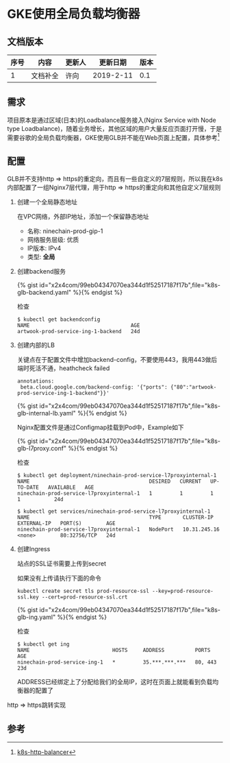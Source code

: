 # GKE使用全局负载均衡器

## 文档版本
序号 | 内容 | 更新人 | 更新日期 | 版本
---| --- | --- | --- | ---
1 | 文档补全 | 许向 | 2019-2-11 | 0.1

## 需求

项目原本是通过区域(日本)的Loadbalance服务接入(Nginx Service with Node type Loadbalance)，随着业务增长，其他区域的用户大量反应页面打开慢，于是需要谷歌的全局负载均衡器，GKE使用GLB并不能在Web页面上配置，具体参考[^1]

## 配置
GLB并不支持http => https的重定向，而且有一些自定义的7层规则，所以我在k8s内部配置了一组Nginx7层代理，用于http => https的重定向和其他自定义7层规则

1. 创建一个全局静态地址

   在VPC网络，外部IP地址，添加一个保留静态地址

   - 名称: ninechain-prod-gip-1
   - 网络服务层级: 优质
   - IP版本: IPv4
   - 类型: **全局**

2. 创建backend服务

   {% gist id="x2x4com/99eb04347070ea344d1f52517187f17b",file="k8s-glb-backend.yaml" %}{% endgist %}

   检查

   ```
   $ kubectl get backendconfig
   NAME                                 AGE
   artwook-prod-service-ing-1-backend   24d
   ```

3. 创建内部的LB

   关键点在于配置文件中增加backend-config，不要使用443，我用443做后端时死活不通，heathcheck failed

   ```
   annotations:
    beta.cloud.google.com/backend-config: '{"ports": {"80":"artwook-prod-service-ing-1-backend"}}'
   ```

   {% gist id="x2x4com/99eb04347070ea344d1f52517187f17b",file="k8s-glb-internal-lb.yaml" %}{% endgist %}

   Nginx配置文件是通过Configmap挂载到Pod中，Example如下

   {% gist id="x2x4com/99eb04347070ea344d1f52517187f17b",file="k8s-glb-l7proxy.conf" %}{% endgist %}

   检查

   ```
   $ kubectl get deployment/ninechain-prod-service-l7proxyinternal-1
   NAME                                       DESIRED   CURRENT   UP-TO-DATE   AVAILABLE   AGE
   ninechain-prod-service-l7proxyinternal-1   1         1         1            1           24d
   ```

   ```
   $ kubectl get services/ninechain-prod-service-l7proxyinternal-1
   NAME                                       TYPE       CLUSTER-IP     EXTERNAL-IP   PORT(S)        AGE
   ninechain-prod-service-l7proxyinternal-1   NodePort   10.31.245.16   <none>        80:32756/TCP   24d
   ```

4. 创建Ingress

   站点的SSL证书需要上传到secret

   如果没有上传请执行下面的命令

   ```
   kubectl create secret tls prod-resource-ssl --key=prod-resource-ssl.key --cert=prod-resource-ssl.crt
   ```

   {% gist id="x2x4com/99eb04347070ea344d1f52517187f17b",file="k8s-glb-ing.yaml" %}{% endgist %}

   检查

   ```
   $ kubectl get ing
   NAME                           HOSTS     ADDRESS          PORTS     AGE
   ninechain-prod-service-ing-1   *         35.***.***.***   80, 443   23d
   ```

   ADDRESS已经绑定上了分配给我们的全局IP，这时在页面上就能看到负载均衡器的配置了

   

http => https跳转实现

## 参考

[^1]: [k8s-http-balancer](https://cloud.google.com/kubernetes-engine/docs/tutorials/http-balancer)
